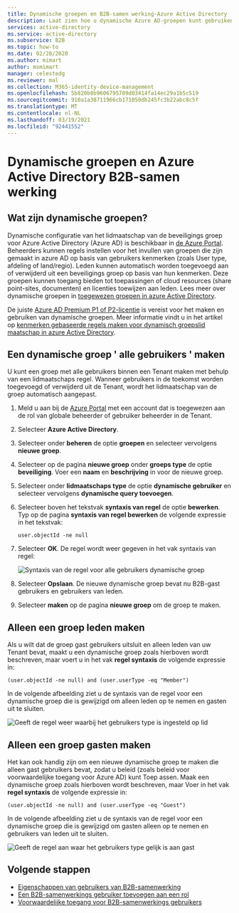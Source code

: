 ```yaml
---
title: Dynamische groepen en B2B-samen werking-Azure Active Directory | Microsoft Docs
description: Laat zien hoe u dynamische Azure AD-groepen kunt gebruiken met Azure Active Directory B2B-samen werking
services: active-directory
ms.service: active-directory
ms.subservice: B2B
ms.topic: how-to
ms.date: 02/28/2020
ms.author: mimart
author: msmimart
manager: celestedg
ms.reviewer: mal
ms.collection: M365-identity-device-management
ms.openlocfilehash: 5b820b8b9606795709d03414fa14ec29a1b5c519
ms.sourcegitcommit: 910a1a38711966cb171050db245fc3b22abc8c5f
ms.translationtype: MT
ms.contentlocale: nl-NL
ms.lasthandoff: 03/19/2021
ms.locfileid: "92441552"
---
```

# <a name="dynamic-groups-and-azure-active-directory-b2b-collaboration"></a>Dynamische groepen en Azure Active Directory B2B-samen werking

## <a name="what-are-dynamic-groups"></a>Wat zijn dynamische groepen?
Dynamische configuratie van het lidmaatschap van de beveiligings groep voor Azure Active Directory (Azure AD) is beschikbaar in [de Azure Portal](https://portal.azure.com). Beheerders kunnen regels instellen voor het invullen van groepen die zijn gemaakt in azure AD op basis van gebruikers kenmerken (zoals User type, afdeling of land/regio). Leden kunnen automatisch worden toegevoegd aan of verwijderd uit een beveiligings groep op basis van hun kenmerken. Deze groepen kunnen toegang bieden tot toepassingen of cloud resources (share point-sites, documenten) en licenties toewijzen aan leden. Lees meer over dynamische groepen in [toegewezen groepen in azure Active Directory](../fundamentals/active-directory-groups-create-azure-portal.md).

De juiste [Azure AD Premium P1 of P2-licentie](https://azure.microsoft.com/pricing/details/active-directory/) is vereist voor het maken en gebruiken van dynamische groepen. Meer informatie vindt u in het artikel op [kenmerken gebaseerde regels maken voor dynamisch groepslid maatschap in azure Active Directory](../enterprise-users/groups-dynamic-membership.md).

## <a name="creating-an-all-users-dynamic-group"></a>Een dynamische groep ' alle gebruikers ' maken
U kunt een groep met alle gebruikers binnen een Tenant maken met behulp van een lidmaatschaps regel. Wanneer gebruikers in de toekomst worden toegevoegd of verwijderd uit de Tenant, wordt het lidmaatschap van de groep automatisch aangepast.

1. Meld u aan bij de [Azure Portal](https://portal.azure.com) met een account dat is toegewezen aan de rol van globale beheerder of gebruiker beheerder in de Tenant.
1. Selecteer **Azure Active Directory**.
2. Selecteer onder **beheren** de optie **groepen** en selecteer vervolgens **nieuwe groep**.
1. Selecteer op de pagina **nieuwe groep** onder **groeps type** de optie **beveiliging**. Voer een **naam** en **beschrijving** in voor de nieuwe groep. 
2. Selecteer onder **lidmaatschaps type** de optie **dynamische gebruiker** en selecteer vervolgens **dynamische query toevoegen**. 
4. Selecteer boven het tekstvak **syntaxis van regel** de optie **bewerken**. Typ op de pagina **syntaxis van regel bewerken** de volgende expressie in het tekstvak:

   ```
   user.objectId -ne null
   ```
1. Selecteer **OK**. De regel wordt weer gegeven in het vak syntaxis van regel:

   ![Syntaxis van de regel voor alle gebruikers dynamische groep](media/use-dynamic-groups/all-user-rule-syntax.png)

1.  Selecteer **Opslaan**. De nieuwe dynamische groep bevat nu B2B-gast gebruikers en gebruikers van leden.


1. Selecteer **maken** op de pagina **nieuwe groep** om de groep te maken.

## <a name="creating-a-group-of-members-only"></a>Alleen een groep leden maken

Als u wilt dat de groep gast gebruikers uitsluit en alleen leden van uw Tenant bevat, maakt u een dynamische groep zoals hierboven wordt beschreven, maar voert u in het vak **regel syntaxis** de volgende expressie in:

```
(user.objectId -ne null) and (user.userType -eq "Member")
```

In de volgende afbeelding ziet u de syntaxis van de regel voor een dynamische groep die is gewijzigd om alleen leden op te nemen en gasten uit te sluiten.

![Geeft de regel weer waarbij het gebruikers type is ingesteld op lid](media/use-dynamic-groups/all-member-user-rule-syntax.png)

## <a name="creating-a-group-of-guests-only"></a>Alleen een groep gasten maken

Het kan ook handig zijn om een nieuwe dynamische groep te maken die alleen gast gebruikers bevat, zodat u beleid (zoals beleid voor voorwaardelijke toegang voor Azure AD) kunt Toep assen. Maak een dynamische groep zoals hierboven wordt beschreven, maar Voer in het vak **regel syntaxis** de volgende expressie in:

```
(user.objectId -ne null) and (user.userType -eq "Guest")
```

In de volgende afbeelding ziet u de syntaxis van de regel voor een dynamische groep die is gewijzigd om gasten alleen op te nemen en gebruikers van leden uit te sluiten.

![Geeft de regel aan waar het gebruikers type gelijk is aan gast](media/use-dynamic-groups/all-guest-user-rule-syntax.png)

## <a name="next-steps"></a>Volgende stappen

- [Eigenschappen van gebruikers van B2B-samenwerking](user-properties.md)
- [Een B2B-samenwerkings gebruiker toevoegen aan een rol](add-guest-to-role.md)
- [Voorwaardelijke toegang voor B2B-samenwerkings gebruikers](conditional-access.md)